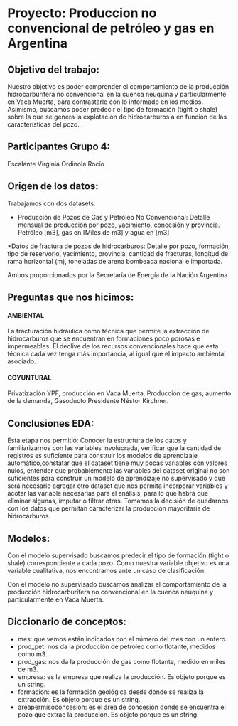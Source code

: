 # Proyecto: Produccion no convencional de petróleo y gas en Argentina

## Objetivo del trabajo: 
Nuestro objetivo es poder comprender el comportamiento de la producción hidrocarburífera no convencional en la cuenca neuquina y particularmente en Vaca Muerta, para contrastarlo con lo informado en los medios. 
Asimismo, buscamos poder predecir el tipo de formación (tight o shale) sobre la que se genera la explotación de hidrocarburos a en función de las características del pozo. . 

## Participantes Grupo 4:
Escalante Virginia
Ordinola Rocío

## Origen de los datos:
Trabajamos con dos datasets. 

* Producción de Pozos de Gas y Petróleo No Convencional:
Detalle mensual de producción por pozo, yacimiento, concesión y provincia. Petróleo [m3], gas en [Miles de m3] y agua en [m3]

*Datos de fractura de pozos de hidrocarburos:
Detalle por pozo, formación, tipo de reservorio, yacimiento, provincia, cantidad de fracturas,  longitud de rama horizontal (m), toneladas de arena bombeada nacional e importada. 

Ambos proporcionados por la Secretaría de Energía de la Nación Argentina

## Preguntas que nos hicimos:
#### AMBIENTAL
La fracturación hidráulica como técnica que permite la extracción de hidrocarburos que se encuentran en formaciones poco porosas e impermeables.
El declive de los recursos convencionales hace que esta técnica cada vez tenga más importancia, al igual que el impacto ambiental asociado.
#### COYUNTURAL
Privatización YPF, producción en Vaca Muerta. Producción de gas, aumento de la demanda, Gasoducto Presidente Néstor Kirchner.

## Conclusiones EDA: 
Esta etapa nos permitió: Conocer la estructura de los datos y familiarizarnos con las variables involucrada, verificar que la cantidad de registros es suficiente para construir los modelos de aprendizaje automático,constatar que el dataset tiene muy pocas variables con valores nulos, entender que probablemente las variables del dataset original no son suficientes para construir un modelo de aprendizaje no supervisado y que será necesario agregar otro dataset que nos permita incorporar variables y acotar las variable necesarias para el análisis, para lo que habrá que eliminar algunas, imputar o filtrar otras. Tomamos la decisión de quedarnos con los datos que permitan caracterizar la producción mayoritaria de hidrocarburos.

## Modelos: 
Con el modelo supervisado buscamos predecir el tipo de formación (tight o shale) correspondiente a cada pozo. Como nuestra variable objetivo es una variable cualitativa, nos encontramos ante un caso de clasificación. 

Con el modelo no supervisado buscamos analizar el comportamiento de la producción hidrocarburífera no convencional en la cuenca neuquina y particularmente en Vaca Muerta. 

## Diccionario de conceptos: 

* mes: que vemos están indicados con el número del mes con un entero.
* prod_pet: nos da la producción de petróleo como flotante, medidos como m3.
* prod_gas: nos da la producción de gas como flotante, medido en miles de m3.
* empresa: es la empresa que realiza la producción. Es objeto porque es un string.
* formacion: es la formación geológica desde donde se realiza la extracción. Es objeto porque es un string.
* areapermisoconcesion: es el área de concesión donde se encuentra el pozo que extrae la producción. Es objeto porque es un string.

